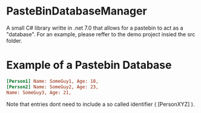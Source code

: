 # PasteBinDatabaseManager
A small C# library writte in .net 7.0 that allows for a pastebin to act as a "database".
For an example, please reffer to the demo project insied the src folder.

# Example of a Pastebin Database
```ini
[Person1] Name: SomeGuy1, Age: 18,
[Person2] Name: SomeGuy2, Age: 23,
Name: SomeGuy3, Age: 21,
```
Note that entries dont need to include a so called identifier ( [PersonXYZ] ).
